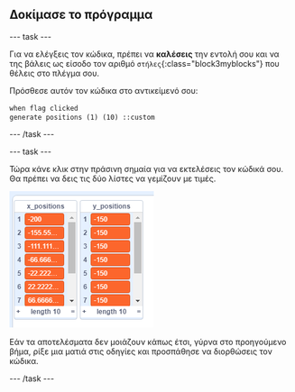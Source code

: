 ## Δοκίμασε το πρόγραμμα

\--- task \---

Για να ελέγξεις τον κώδικα, πρέπει να **καλέσεις** την εντολή σου και να της βάλεις ως είσοδο τον αριθμό `στήλες`{:class="block3myblocks"} που θέλεις στο πλέγμα σου.

Πρόσθεσε αυτόν τον κώδικα στο αντικείμενό σου:

```blocks3
when flag clicked
generate positions (1) (10) ::custom
```

\--- /task \---

\--- task \---

Τώρα κάνε κλικ στην πράσινη σημαία για να εκτελέσεις τον κώδικά σου. Θα πρέπει να δεις τις δύο λίστες να γεμίζουν με τιμές.

![λίστες](images/filled_lists.png)

Εάν τα αποτελέσματα δεν μοιάζουν κάπως έτσι, γύρνα στο προηγούμενο βήμα, ρίξε μια ματιά στις οδηγίες και προσπάθησε να διορθώσεις τον κώδικα.

\--- /task \---